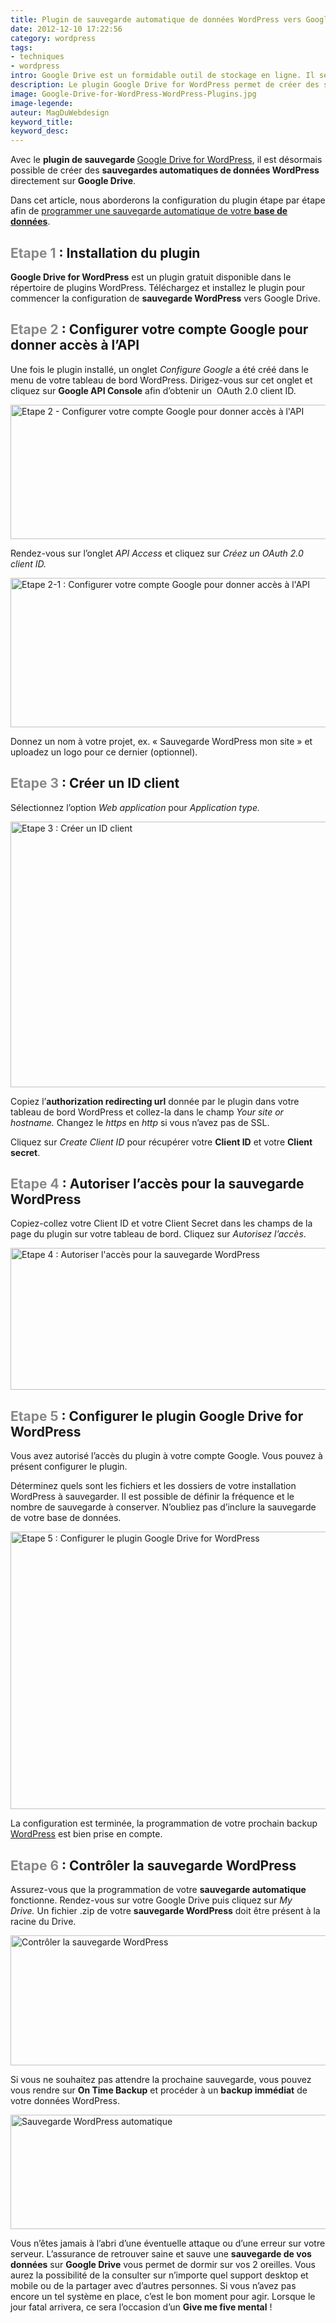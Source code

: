 ```yaml
---
title: Plugin de sauvegarde automatique de données WordPress vers Google Drive
date: 2012-12-10 17:22:56
category: wordpress
tags: 
- techniques
- wordpress
intro: Google Drive est un formidable outil de stockage en ligne. Il semble être également un bon moyen de sauvegarde de données pour WordPress.
description: Le plugin Google Drive for WordPress permet de créer des sauvegarde WordPress automatiques de données vers Google Drive.
image: Google-Drive-for-WordPress-WordPress-Plugins.jpg
image-legende:
auteur: MagDuWebdesign
keyword_title:
keyword_desc:
---
```


<p>Avec le <strong>plugin de sauvegarde&nbsp;</strong><a title="Google Drive for WordPress" href="http://wordpress.org/extend/plugins/wp-google-drive/" target="_blank">Google Drive for WordPress</a>, il est désormais possible de créer des <strong>sauvegardes automatiques de données WordPress</strong> directement sur <strong>Google Drive</strong>.</p>
<p>Dans cet article, nous aborderons la configuration du plugin étape par étape afin de <a title="Backup WordPress – Le top 6 des plugins gratuits" href="http://magazineduwebdesign.com/backup-wordpress-plugin-gratuit">programmer une sauvegarde automatique de votre <strong>base de données</strong></a>.</p>
<h2><span style="color: #888888;">Etape 1</span> :&nbsp;Installation du plugin</h2>
<p><strong>Google Drive for WordPress</strong>&nbsp;est un plugin gratuit disponible dans le répertoire de plugins WordPress. Téléchargez et installez le plugin pour commencer la configuration de <strong>sauvegarde WordPress</strong> vers Google Drive.</p>
<h2><span style="color: #888888;">Etape&nbsp;2</span> :&nbsp;Configurer votre compte Google pour donner accès à l’API</h2>
<p>Une fois le plugin installé, un onglet <em>Configure Google&nbsp;</em>a été créé dans le menu de votre tableau de bord WordPress. Dirigez-vous sur cet onglet et cliquez sur <strong>Google API Console</strong>&nbsp;afin d’obtenir un &nbsp;OAuth 2.0 client ID.</p>
<p><img title="Etape 2 - Configurer votre compte Google pour donner accès à l'API" src="https://s3-eu-west-1.amazonaws.com/mdw-images/large/etape-2-Configurer-votre-compte-Google-pour-donner-acces-a-l-API.jpg" alt="Etape 2 - Configurer votre compte Google pour donner accès à l'API" width="555" height="215"></p>
<p>Rendez-vous sur l’onglet <em>API Access</em> et cliquez sur<em> Créez un&nbsp;OAuth 2.0 client ID.</em></p>
<p><img title="Etape 2-1 : Configurer votre compte Google pour donner accès à l'API" src="https://s3-eu-west-1.amazonaws.com/mdw-images/large/etape-2-1-Configurer-votre-compte-Google-pour-donner-acces-a-l-API.jpg" alt="Etape 2-1 : Configurer votre compte Google pour donner accès à l'API" width="555" height="239"></p>
<p>Donnez un nom à votre projet, ex. «&nbsp;Sauvegarde WordPress mon site&nbsp;» et uploadez un logo pour ce dernier (optionnel).</p>
<h2><span style="color: #888888;">Etape&nbsp;3</span> :&nbsp;Créer un ID client</h2>
<p>Sélectionnez l’option <em>Web application</em> pour&nbsp;<em>Application type.</em></p>
<p><img title="Etape 3 : Créer un ID client" src="https://s3-eu-west-1.amazonaws.com/mdw-images/large/etape-3-creer-une-id-client.jpg" alt="Etape 3 : Créer un ID client" width="555" height="425"></p>
<p>Copiez l’<strong>authorization redirecting url</strong> donnée par le plugin dans votre tableau de bord WordPress et collez-la dans le champ <em>Your site or hostname. </em>Changez le <em>https</em> en <em>http</em> si vous n’avez pas de SSL.</p>
<p>Cliquez sur <em>Create Client ID</em> pour récupérer votre&nbsp;<strong>Client ID</strong> et votre <strong>Client secret</strong>.</p>
<h2><span style="color: #888888;">Etape&nbsp;4</span> : Autoriser l’accès pour la sauvegarde WordPress</h2>
<p>Copiez-collez votre Client ID et votre Client Secret dans les champs de la page du plugin sur votre tableau de bord. Cliquez sur <em>Autorisez l’accès</em>.</p>
<p><img title="Etape 4 : Autoriser l'accès pour la sauvegarde WordPress" src="https://s3-eu-west-1.amazonaws.com/mdw-images/large/etape-4-Demande-dautorisation.jpg" alt="Etape 4 : Autoriser l'accès pour la sauvegarde WordPress" width="555" height="227"></p>
<h2><span style="color: #888888;">Etape&nbsp;5</span> :&nbsp;Configurer le plugin Google Drive for WordPress</h2>
<p>Vous avez autorisé l’accès du plugin à votre compte Google. Vous pouvez à présent configurer le plugin.</p>
<p>Déterminez quels sont les fichiers et les dossiers de votre installation WordPress à sauvegarder. Il est possible de définir&nbsp;la fréquence et le nombre de sauvegarde à conserver. N’oubliez pas d’inclure la sauvegarde de votre base de données.</p>
<p><img title="Etape 5 : Configurer le plugin Google Drive for WordPress" src="https://s3-eu-west-1.amazonaws.com/mdw-images/large/Etape-5-1-Configurer-le-plugin-Google-Drive-for-WordPress.jpg" alt="Etape 5 : Configurer le plugin Google Drive for WordPress" width="555" height="444"></p>
<p>La configuration est terminée, la programmation de votre prochain backup <a title="WordPress" href="http://magazineduwebdesign.com/wordpress/">WordPress</a> est bien prise en compte.</p>
<h2><span style="color: #888888;">Etape&nbsp;6</span> :&nbsp;Contrôler la sauvegarde WordPress</h2>
<p>Assurez-vous que la programmation de votre <strong>sauvegarde automatique</strong> fonctionne. Rendez-vous sur votre Google Drive puis cliquez sur <em>My Drive.</em>&nbsp;Un fichier .zip de votre <strong>sauvegarde WordPress</strong> doit être présent à la racine du Drive.</p>
<p><img title="Contrôler la sauvegarde WordPress" src="https://s3-eu-west-1.amazonaws.com/mdw-images/large/My-Drive-Google-Drive1.jpg" alt="Contrôler la sauvegarde WordPress" width="555" height="208"></p>
<p>Si vous ne souhaitez pas attendre la prochaine sauvegarde, vous pouvez vous rendre sur <strong>On Time Backup</strong> et procéder à un <strong>backup immédiat</strong> de votre données WordPress.</p>
<p><img title="Sauvegarde WordPress automatique" src="https://s3-eu-west-1.amazonaws.com/mdw-images/large/On-Time-Backup-Wordpress-to-Google-Drive.jpg" alt="Sauvegarde WordPress automatique" width="552" height="183"></p>
<p>Vous n’êtes jamais à l’abri d’une éventuelle attaque ou d’une erreur sur votre serveur. L’assurance de retrouver saine et sauve une <strong>sauvegarde de vos données</strong> sur <strong>Google Drive</strong> vous permet de dormir sur vos 2 oreilles. Vous aurez la possibilité de la consulter sur n’importe quel support desktop et mobile ou de la partager avec d’autres personnes. Si vous n’avez pas encore un tel système en place, c’est le bon moment pour agir. Lorsque le jour fatal arrivera, ce sera l’occasion d’un <strong>Give me five mental</strong> !</p>